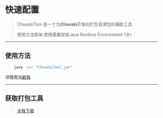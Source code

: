 # 快速配置

> ChoeskiTool 是一个为**Choeski**开发的打包音源包的辅助工具
>
> 使用方法简单,使用需要安装Java Runtime Environment 1.8+

---

## 使用方法

``` bat
    java -jar "ChoeskiTool.jar"
```

详情用法[戳我](/Choeski/more.md)

---

## 获取打包工具
> [点我下载](https://github.com/sky130/Choseki/releases/download/v1.0_ChoeskiTool/ChoeskiTool.jar)

